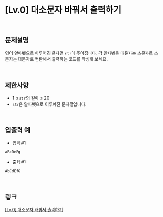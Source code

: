 # [Lv.0] 대소문자 바꿔서 출력하기

<br>

## 문제설명
영어 알파벳으로 이루어진 문자열 `str`이 주어집니다. 각 알파벳을 대문자는 소문자로 소문자는 대문자로 변환해서 출력하는 코드를 작성해 보세요.

<br>

## 제한사항
- 1 ≤ `str`의 길이 ≤ 20
- `str`은 알파벳으로 이루어진 문자열입니다.

<br>

## 입출력 예
- 입력 #1
```java
aBcDeFg
```

- 출력 #1
```java
AbCdEfG
```

<br>

## 링크
[[Lv.0] 대소문자 바꿔서 출력하기](https://school.programmers.co.kr/learn/courses/30/lessons/181949)
